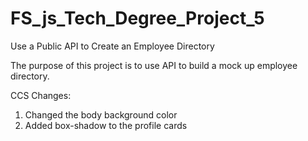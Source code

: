 # FS_js_Tech_Degree_Project_5
Use a Public API to Create an Employee Directory

The purpose of this project is to use API to build a mock up employee directory.

CCS Changes:
1. Changed the body background color
2. Added box-shadow to the profile cards
